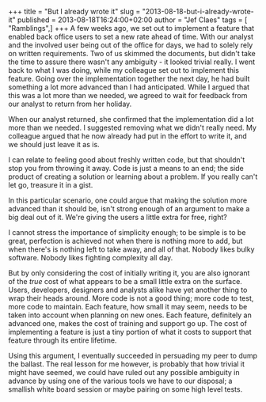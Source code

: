 +++
title = "But I already wrote it"
slug = "2013-08-18-but-i-already-wrote-it"
published = 2013-08-18T16:24:00+02:00
author = "Jef Claes"
tags = [ "Ramblings",]
+++
A few weeks ago, we set out to implement a feature that enabled back
office users to set a new rate ahead of time. With our analyst and the
involved user being out of the office for days, we had to solely rely on
written requirements. Two of us skimmed the documents, but didn't take
the time to assure there wasn't any ambiguity - it looked trivial
really. I went back to what I was doing, while my colleague set out to
implement this feature. Going over the implementation together the next
day, he had built something a lot more advanced than I had anticipated.
While I argued that this was a lot more than we needed, we agreed to
wait for feedback from our analyst to return from her holiday.  
  
When our analyst returned, she confirmed that the implementation did a
lot more than we needed. I suggested removing what we didn't really
need. My colleague argued that he now already had put in the effort to
write it, and we should just leave it as is.  

  

I can relate to feeling good about freshly written code, but that
shouldn't stop you from throwing it away. Code is just a means to an
end; the side product of creating a solution or learning about a
problem. If you really can't let go, treasure it in a gist.

  

In this particular scenario, one could argue that making the solution
more advanced than it should be, isn't strong enough of an argument to
make a big deal out of it. We're giving the users a little extra for
free, right? 

I cannot stress the importance of simplicity enough; to be simple is to
be great, perfection is achieved not when there is nothing more to add,
but when there's is nothing left to take away, and all of that. Nobody
likes bulky software. Nobody likes fighting complexity all day.

But by only considering the cost of initially writing it, you are also
ignorant of the *true* cost of what appears to be a small little extra
on the surface. Users, developers, designers and analysts alike have yet
another thing to wrap their heads around. More code is not a good thing;
more code to test, more code to maintain. Each feature, how small it may
seem, needs to be taken into account when planning on new ones. Each
feature, definitely an advanced one, makes the cost of training and
support go up. The cost of implementing a feature is just a tiny portion
of what it costs to support that feature through its entire lifetime.

  

Using this argument, I eventually succeeded in persuading my peer to
dump the ballast. The real lesson for me however, is probably that how
trivial it might have seemed, we could have ruled out any possible
ambiguity in advance by using one of the various tools we have to our
disposal; a smallish white board session or maybe pairing on some high
level tests.
